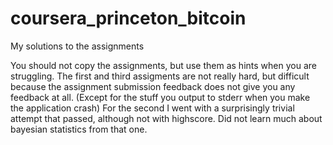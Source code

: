 # coursera_princeton_bitcoin
My solutions to the assignments

You should not copy the assignments, but use them as hints when you are struggling. 
The first and third assigments are not really hard, but difficult because the assignment submission feedback does not give you any feedback at all. (Except for the stuff you output to stderr when you make the application crash)
For the second I went with a surprisingly trivial attempt that passed, although not with highscore. Did not learn much about bayesian statistics from that one.
